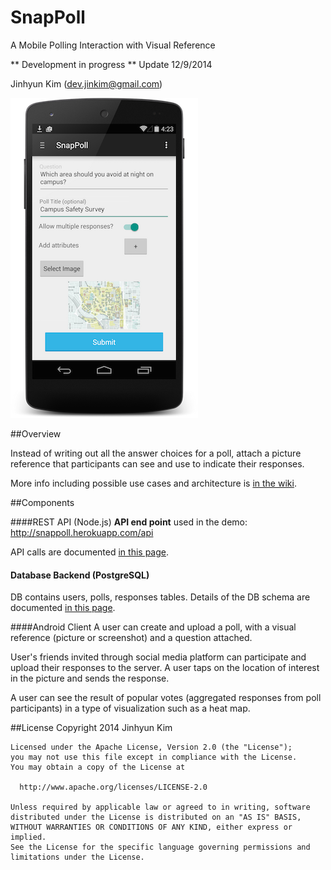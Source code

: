SnapPoll
========
A Mobile Polling Interaction with Visual Reference

** Development in progress ** Update 12/9/2014

Jinhyun Kim (dev.jinkim@gmail.com)


![](https://github.com/jinkim608/SnapPoll/blob/master/Assets/Screens/resized_create_poll.png)

##Overview

Instead of writing out all the answer choices for a poll, attach a picture reference that participants can see and use to indicate their responses.

More info including possible use cases and architecture is [in the wiki](https://github.com/jinkim608/SnapPoll/wiki).

##Components

####REST API (Node.js)
**API end point** used in the demo: http://snappoll.herokuapp.com/api

API calls are documented [in this page](https://github.com/jinkim608/SnapPoll/wiki/REST-API-on-Node.js).


#### Database Backend (PostgreSQL)
DB contains users, polls, responses tables. Details of the DB schema are documented [in this page](https://github.com/jinkim608/SnapPoll/wiki/Database-(PostgreSQL)).

####Android Client
A user can create and upload a poll, with a visual reference (picture or screenshot) and a question attached.

User's friends invited through social media platform can participate and upload their responses to the server. A user taps on the location of interest in the picture and sends the response.

A user can see the result of popular votes (aggregated responses from poll participants) in a type of visualization such as a heat map.

##License
    Copyright 2014 Jinhyun Kim

    Licensed under the Apache License, Version 2.0 (the "License");
    you may not use this file except in compliance with the License.
    You may obtain a copy of the License at

      http://www.apache.org/licenses/LICENSE-2.0

    Unless required by applicable law or agreed to in writing, software
    distributed under the License is distributed on an "AS IS" BASIS,
    WITHOUT WARRANTIES OR CONDITIONS OF ANY KIND, either express or implied.
    See the License for the specific language governing permissions and
    limitations under the License.
